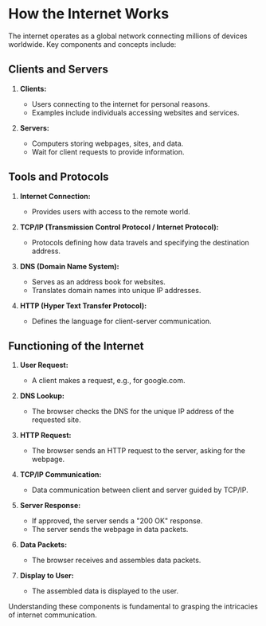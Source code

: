 # How the Internet Works

The internet operates as a global network connecting millions of devices worldwide. Key components and concepts include:

## Clients and Servers

1. **Clients:**

   - Users connecting to the internet for personal reasons.
   - Examples include individuals accessing websites and services.

2. **Servers:**
   - Computers storing webpages, sites, and data.
   - Wait for client requests to provide information.

## Tools and Protocols

1. **Internet Connection:**

   - Provides users with access to the remote world.

2. **TCP/IP (Transmission Control Protocol / Internet Protocol):**

   - Protocols defining how data travels and specifying the destination address.

3. **DNS (Domain Name System):**

   - Serves as an address book for websites.
   - Translates domain names into unique IP addresses.

4. **HTTP (Hyper Text Transfer Protocol):**
   - Defines the language for client-server communication.

## Functioning of the Internet

1. **User Request:**

   - A client makes a request, e.g., for google.com.

2. **DNS Lookup:**

   - The browser checks the DNS for the unique IP address of the requested site.

3. **HTTP Request:**

   - The browser sends an HTTP request to the server, asking for the webpage.

4. **TCP/IP Communication:**

   - Data communication between client and server guided by TCP/IP.

5. **Server Response:**

   - If approved, the server sends a "200 OK" response.
   - The server sends the webpage in data packets.

6. **Data Packets:**

   - The browser receives and assembles data packets.

7. **Display to User:**
   - The assembled data is displayed to the user.

Understanding these components is fundamental to grasping the intricacies of internet communication.
